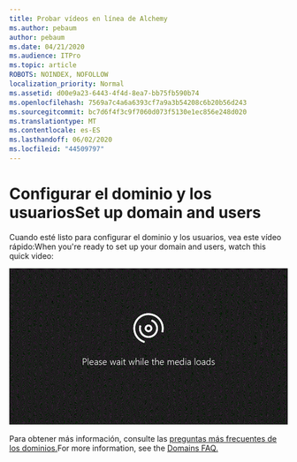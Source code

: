 ```yaml
---
title: Probar vídeos en línea de Alchemy
ms.author: pebaum
author: pebaum
ms.date: 04/21/2020
ms.audience: ITPro
ms.topic: article
ROBOTS: NOINDEX, NOFOLLOW
localization_priority: Normal
ms.assetid: d00e9a23-6443-4f4d-8ea7-bb75fb590b74
ms.openlocfilehash: 7569a7c4a6a6393cf7a9a3b54208c6b20b56d243
ms.sourcegitcommit: bc7d6f4f3c9f7060d073f5130e1ec856e248d020
ms.translationtype: MT
ms.contentlocale: es-ES
ms.lasthandoff: 06/02/2020
ms.locfileid: "44509797"
---
```

# <a name="set-up-domain-and-users"></a><span data-ttu-id="8cc98-102">Configurar el dominio y los usuarios</span><span class="sxs-lookup"><span data-stu-id="8cc98-102">Set up domain and users</span></span>

<span data-ttu-id="8cc98-103">Cuando esté listo para configurar el dominio y los usuarios, vea este vídeo rápido:</span><span class="sxs-lookup"><span data-stu-id="8cc98-103">When you're ready to set up your domain and users, watch this quick video:</span></span>
  
![Su explorador no admite vídeo.](media/MSN_Video_Widget.gif)
  
<span data-ttu-id="8cc98-106">Para obtener más información, consulte las [preguntas más frecuentes de los dominios.](https://docs.microsoft.com/microsoft-365/admin/setup/domains-faq)</span><span class="sxs-lookup"><span data-stu-id="8cc98-106">For more information, see the [Domains FAQ.](https://docs.microsoft.com/microsoft-365/admin/setup/domains-faq)</span></span>